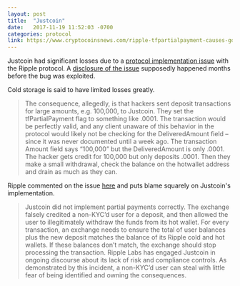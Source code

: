```yaml
---
layout: post
title:  "Justcoin"
date:   2017-11-19 11:52:03 -0700
categories: protocol
link: https://www.cryptocoinsnews.com/ripple-tfpartialpayment-causes-gox-style-hack-justcoin-exchange/
---
```

Justcoin had significant losses due to a [protocol implementation issue](https://medium.com/@abrkn/partial-payments-ripple-stellar-vulnerability-in-the-wild-29aaefd8a7ac) with the Ripple protocol. A [disclosure of the issue](https://web.archive.org/web/20141010105808/https://github.com/ripple/gatewayd/issues/186) supposedly happened months before the bug was exploited.

Cold storage is said to have limited losses greatly.

> The consequence, allegedly, is that hackers sent deposit transactions for large amounts, e.g. 100,000, to Justcoin. They set the tfPartialPayment flag to something like .0001. The transaction would be perfectly valid, and any client unaware of this behavior in the protocol would likely not be checking for the DeliveredAmount field – since it was never documented until a week ago. The transaction Amount field says “100,000” but the DeliveredAmount is only .0001. The hacker gets credit for 100,000 but only deposits .0001. Then they make a small withdrawal, check the balance on the hotwallet address and drain as much as they can.

Ripple commented on the issue [here](http://archive.is/2rXeM) and puts blame squarely on Justcoin's implementation.

> Justcoin did not implement partial payments correctly. The exchange falsely credited a non-KYC’d user for a deposit, and then allowed the user to illegitimately withdraw the funds from its hot wallet. For every transaction, an exchange needs to ensure the total of user balances plus the new deposit matches the balance of its Ripple cold and hot wallets. If these balances don’t match, the exchange should stop processing the transaction. Ripple Labs has engaged Justcoin in ongoing discourse about its lack of risk and compliance controls. As demonstrated by this incident, a non-KYC’d user can steal with little fear of being identified and owning the consequences.
